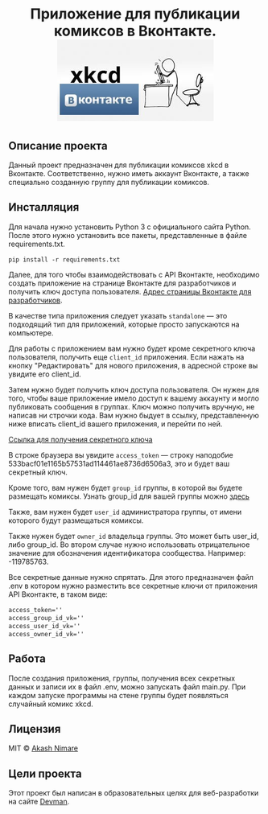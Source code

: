 <h1 align="center">
Приложение для публикации комиксов в Вконтакте.
   <img src="https://github.com/rulitka/api_lesson_6/blob/master/image.jpg"> 
</h1>

## Описание проекта
Данный проект предназначен для публикации комиксов xkcd в Вконтакте. Соответственно, нужно иметь аккаунт Вконтакте, а также специально созданную группу для публикации комиксов.

## Инсталляция
Для начала нужно установить Python 3 с официального сайта Python.
После этого нужно установить все пакеты, представленные в файле requirements.txt.

```
pip install -r requirements.txt
```

Далее, для того чтобы взаимодействовать с API Вконтакте, необходимо создать приложение на странице Вконтакте для разработчиков и получить ключ доступа пользователя. 
 [Адрес страницы Вконтакте для разработчиков](https://vk.com/dev).

В качестве типа приложения следует указать `standalone` — это подходящий тип для приложений, которые просто запускаются на компьютере.

Для работы с приложением вам нужно будет кроме секретного ключа пользователя, получить еще `client_id` приложения.  Если нажать на кнопку "Редактировать" для нового приложения, в адресной строке вы увидите его client_id. 

Затем нужно будет получить ключ доступа пользователя. Он нужен для того, чтобы ваше приложение имело доступ к вашему аккаунту и могло публиковать сообщения в группах. Ключ можно получить вручную, не написав ни строчки кода. Вам нужно быдует в ссылку, представленную ниже  вписать client_id вашего приложения, и перейти по ней.

[Ссылка для получения секретного ключа](https://oauth.vk.com/authorize?client_id=1&display=page&scope=photos,groups,wall,offline&response_type=token&v=5.120)

В строке браузера вы увидите  `access_token` — строку наподобие 533bacf01e1165b57531ad114461ae8736d6506a3, это и будет ваш секретный ключ.

Кроме того, вам нужен будет `group_id` группы, в которой вы будете размещать комиксы. Узнать group_id для вашей группы можно [здесь](http://regvk.com/id/)

Также, вам нужен будет `user_id` администратора группы, от имени которого будут размещаться комиксы.

Также нужен будет `owner_id` владельца группы. Это может быть user_id, либо group_id. Во втором случае нужно использовать отрицательное значение для обозначения идентификатора сообщества. Например: -119785763.

Все секретные данные нужно спрятать. Для этого предназначен файл .env в котором нужно разместить все секретные ключи от приложения API Вконтакте, в таком виде:

```
access_token=''
access_group_id_vk=''
access_user_id_vk=''
access_owner_id_vk=''
```

## Работа
После создания приложения, группы, получения всех секретных данных и записи их в файл .env, можно запускать файл main.py. При каждом запуске программы на стене группы будет появляться случайный комикс xkcd.

## Лицензия
MIT  © [Akash Nimare](http://akashnimare.in)

## Цели проекта
Этот проект был написан в образовательных целях для веб-разработки на сайте [Devman](https://www.dvmn.org).
